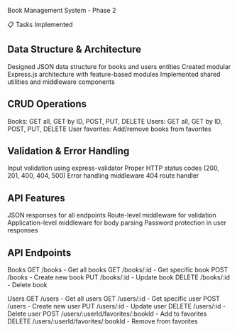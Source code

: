 Book Management System - Phase 2

📋 Tasks Implemented

## Data Structure & Architecture

Designed JSON data structure for books and users entities
Created modular Express.js architecture with feature-based modules
Implemented shared utilities and middleware components

## CRUD Operations

Books: GET all, GET by ID, POST, PUT, DELETE
Users: GET all, GET by ID, POST, PUT, DELETE
User favorites: Add/remove books from favorites

## Validation & Error Handling

Input validation using express-validator
Proper HTTP status codes (200, 201, 400, 404, 500)
Error handling middleware
404 route handler

## API Features

JSON responses for all endpoints
Route-level middleware for validation
Application-level middleware for body parsing
Password protection in user responses

## API Endpoints

Books
GET /books - Get all books
GET /books/:id - Get specific book
POST /books - Create new book
PUT /books/:id - Update book
DELETE /books/:id - Delete book

Users
GET /users - Get all users
GET /users/:id - Get specific user
POST /users - Create new user
PUT /users/:id - Update user
DELETE /users/:id - Delete user
POST /users/:userId/favorites/:bookId - Add to favorites
DELETE /users/:userId/favorites/:bookId - Remove from favorites
